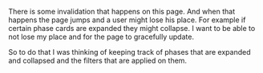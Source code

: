 There is some invalidation that happens on this page. And when that happens the page jumps and a user might lose his place. For example if certain phase cards are expanded they might collapse. I want to be able to not lose my place and for the page to gracefully update.

So to do that I was thinking of keeping track of phases that are expanded and collapsed and the filters that are applied on them.
